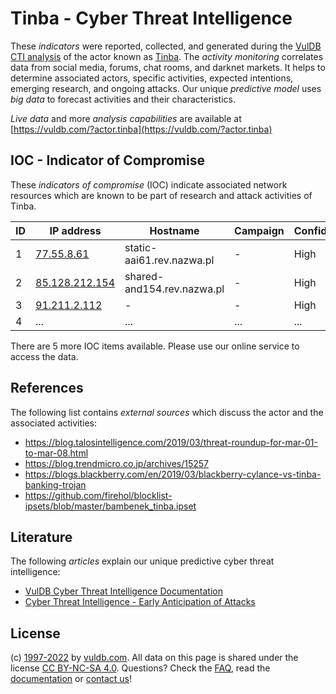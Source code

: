 # Tinba - Cyber Threat Intelligence

These _indicators_ were reported, collected, and generated during the [VulDB CTI analysis](https://vuldb.com/?kb.cti) of the actor known as [Tinba](https://vuldb.com/?actor.tinba). The _activity monitoring_ correlates data from social media, forums, chat rooms, and darknet markets. It helps to determine associated actors, specific activities, expected intentions, emerging research, and ongoing attacks. Our unique _predictive model_ uses _big data_ to forecast activities and their characteristics.

_Live data_ and more _analysis capabilities_ are available at [https://vuldb.com/?actor.tinba](https://vuldb.com/?actor.tinba)

## IOC - Indicator of Compromise

These _indicators of compromise_ (IOC) indicate associated network resources which are known to be part of research and attack activities of Tinba.

ID | IP address | Hostname | Campaign | Confidence
-- | ---------- | -------- | -------- | ----------
1 | [77.55.8.61](https://vuldb.com/?ip.77.55.8.61) | static-aai61.rev.nazwa.pl | - | High
2 | [85.128.212.154](https://vuldb.com/?ip.85.128.212.154) | shared-and154.rev.nazwa.pl | - | High
3 | [91.211.2.112](https://vuldb.com/?ip.91.211.2.112) | - | - | High
4 | ... | ... | ... | ...

There are 5 more IOC items available. Please use our online service to access the data.

## References

The following list contains _external sources_ which discuss the actor and the associated activities:

* https://blog.talosintelligence.com/2019/03/threat-roundup-for-mar-01-to-mar-08.html
* https://blog.trendmicro.co.jp/archives/15257
* https://blogs.blackberry.com/en/2019/03/blackberry-cylance-vs-tinba-banking-trojan
* https://github.com/firehol/blocklist-ipsets/blob/master/bambenek_tinba.ipset

## Literature

The following _articles_ explain our unique predictive cyber threat intelligence:

* [VulDB Cyber Threat Intelligence Documentation](https://vuldb.com/?kb.cti)
* [Cyber Threat Intelligence - Early Anticipation of Attacks](https://www.scip.ch/en/?labs.20201022)

## License

(c) [1997-2022](https://vuldb.com/?kb.changelog) by [vuldb.com](https://vuldb.com/?kb.about). All data on this page is shared under the license [CC BY-NC-SA 4.0](https://creativecommons.org/licenses/by-nc-sa/4.0/). Questions? Check the [FAQ](https://vuldb.com/?kb.faq), read the [documentation](https://vuldb.com/?kb) or [contact us](https://vuldb.com/?contact)!
